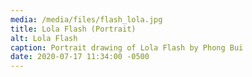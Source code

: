 ```yaml
---
media: /media/files/flash_lola.jpg
title: Lola Flash (Portrait)
alt: Lola Flash
caption: Portrait drawing of Lola Flash by Phong Bui
date: 2020-07-17 11:34:00 -0500
---
```

